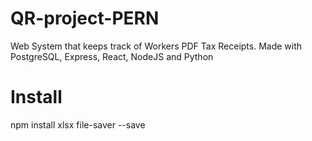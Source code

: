 # QR-project-PERN
Web System that keeps track of Workers PDF Tax Receipts. Made with PostgreSQL, Express, React, NodeJS and Python

# Install
npm install xlsx file-saver --save
